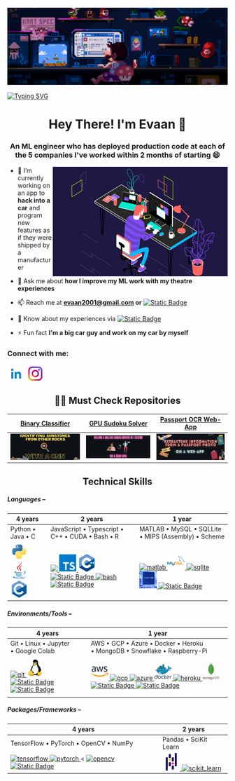 <p  align="center">
<img  src="https://github.com/Evaan2001/Images_For_ReadMe/blob/main/SmallerCodingMario.gif"
width = "900"/>

<a href="https://git.io/typing-svg"><img src="https://readme-typing-svg.demolab.com?font=Fira+Code&pause=1000&center=true&random=false&width=825&lines=Salaam+Walaikum!+Welcome+to+my+GitHub!" alt="Typing SVG" /></a>
<h1 align="center">Hey There! I'm Evaan 👋</h1>
<h3 align="center">An ML engineer who has deployed production code at each of the 5 companies I've worked within 2 months of starting 😄</h3>
<img align="right" alt="Coding GIF" width = 400 height = 250 src = "https://github.com/Evaan2001/Images_For_ReadMe/blob/main/profile.gif">
  
- 🔭 I’m currently working on an app to **hack into a car** and program new features as if they were shipped by a manufacturer

- 💬 Ask me about **how I improve my ML work with my theatre experiences**

- 📫 Reach me at **evaan2001@gmail.com or**  <a href = "https://www.linkedin.com/in/evaan/"> <img alt="Static Badge" src="https://img.shields.io/badge/Evaan-blue?logo=linkedin">
</a>

- 📄 Know about my experiences via <a href = "https://drive.google.com/file/d/1NCM2UcCGwKVGBzfCztno1DTPH-j2goX1/view?usp=sharing"> <img alt="Static Badge" src="https://img.shields.io/badge/My-Resume-%23FF5454">
</a>

- ⚡ Fun fact **I'm a big car guy and work on my car by myself**

<h3 align="left">Connect with me:</h3>
<p align="left">
<a href="https://linkedin.com/in/evaan" target="blank"><img align="center" src="https://github.com/Evaan2001/Images_For_ReadMe/blob/main/linkedin.png" alt="evaan" height="40" width="40" /></a>
<a href="https://instagram.com/evyaah" target="blank"><img align="center" src="https://github.com/Evaan2001/Images_For_ReadMe/blob/main/Instagram.png" alt="evyaah" height="40" width="40" /></a>
</p>

<h2 align="center">👨‍💻 Must Check Repositories </h2>

| [Binary Classifier](https://github.com/Evaan2001/Binary_Image_Classifier) | [GPU Sudoku Solver](https://github.com/Evaan2001/GPU-Sudoku-Solver) | [Passport OCR Web-App](https://github.com/Evaan2001/Passport_OCR_App) |
|----------|----------|----------|
| [![Image 1](https://github.com/Evaan2001/Images_For_ReadMe/blob/main/Binary_Classifier.png)](https://github.com/Evaan2001/Binary_Image_Classifier) | [![Image 2](https://github.com/Evaan2001/Images_For_ReadMe/blob/main/Sudoku_Solver.png)](https://github.com/Evaan2001/GPU-Sudoku-Solver) | [![Image 3](https://github.com/Evaan2001/Images_For_ReadMe/blob/main/Passport_OCR.png)](https://github.com/Evaan2001/Passport_OCR_App) |


<h2 align="center"> Technical Skills</h3>

<h5 align="left"> Languages – </h3>

|  4 years  |  2 years  |   1 year  |
|-----------|-----------|-----------|
| Python • Java • C| JavaScript • Typescript • C++ • CUDA • Bash • R | MATLAB • MySQL • SQLLite • MIPS (Assembly) • Scheme|
| <a href="https://www.python.org" target="_blank" rel="noreferrer"> <img src="https://raw.githubusercontent.com/devicons/devicon/master/icons/python/python-original.svg" alt="python" width="40" height="40"/> </a> <a href="https://www.java.com" target="_blank" rel="noreferrer"> <img src="https://raw.githubusercontent.com/devicons/devicon/master/icons/java/java-original.svg" alt="java" width="40" height="40"/> </a> <a href="https://www.cprogramming.com/" target="_blank" rel="noreferrer"> <img src="https://raw.githubusercontent.com/devicons/devicon/master/icons/c/c-original.svg" alt="c" width="40" height="40"/> </a> | <a href="https://www.javascript.com/" target="_blank" rel="npreferrer"> <img src="https://cdn.jsdelivr.net/gh/devicons/devicon@latest/icons/javascript/javascript-original.svg" width=40/> </a> <a href="https://www.typescriptlang.org/" target="_blank" rel="npreferrer"> <img src="https://github.com/devicons/devicon/blob/v2.16.0/icons/typescript/typescript-original.svg" width=40/> </a> <a href="https://www.w3schools.com/cpp/" target="_blank" rel="noreferrer"> <img src="https://raw.githubusercontent.com/devicons/devicon/master/icons/cplusplus/cplusplus-original.svg" alt="cplusplus" width="40" height="40"/> </a> <a href = "https://developer.nvidia.com/about-cuda"> <img alt="Static Badge" src="https://img.shields.io/badge/CUDA-black?style=for-the-badge&logo=nvidia"> </a> <a href="https://www.gnu.org/software/bash/" target="_blank" rel="noreferrer"> <img src="https://www.vectorlogo.zone/logos/gnu_bash/gnu_bash-icon.svg" alt="bash" width="40" height="40"/> </a> <a href = "https://www.r-project.org/"> <img alt="Static Badge" src="https://img.shields.io/badge/-blue?style=for-the-badge&logo=r"> </a> | <a href="https://www.mathworks.com/" target="_blank" rel="noreferrer"> <img src="https://upload.wikimedia.org/wikipedia/commons/2/21/Matlab_Logo.png" alt="matlab" width="40" height="40"/> </a> <a href="https://www.mysql.com/" target="_blank" rel="noreferrer"> <img src="https://raw.githubusercontent.com/devicons/devicon/master/icons/mysql/mysql-original-wordmark.svg" alt="mysql" width="40" height="40"/> </a> <a href="https://www.sqlite.org/" target="_blank" rel="noreferrer"> <img src="https://www.vectorlogo.zone/logos/sqlite/sqlite-icon.svg" alt="sqlite" width="40" height="40"/> </a> <a href="https://en.wikipedia.org/wiki/MIPS_architecture" target="_blank" rel="noreferrer"> <img src="https://github.com/Evaan2001/Images_For_ReadMe/blob/main/mips.png" alt="sqlite" width="40" height="40"/> </a> <a href="https://www.scheme.org/" target="_blank" rel="noreferrer"> <img alt="Static Badge" src="https://img.shields.io/badge/scheme-red?style=for-the-badge&logo=racket"> 

<h5 align="left"> Environments/Tools – </h3>

|  4 years  |   1 year  |
|-----------|-----------|
| Git • Linux • Jupyter • Google Colab | AWS • GCP • Azure • Docker • Heroku • MongoDB • Snowflake • Raspberry-Pi | 
| <a href="https://git-scm.com/" target="_blank" rel="noreferrer"> <img src="https://www.vectorlogo.zone/logos/git-scm/git-scm-icon.svg" alt="git" width="40" height="40"/> </a> <a href="https://www.linux.org/" target="_blank" rel="noreferrer"> <img src="https://raw.githubusercontent.com/devicons/devicon/master/icons/linux/linux-original.svg" alt="linux" width="40" height="40"/> </a> <a href="https://jupyter.org/" target="_blank" rel="noreferrer"> <img alt="Static Badge" src="https://img.shields.io/badge/jupyter-white?style=for-the-badge&logo=jupyter"> </a>  <a href="https://colab.google/" target="_blank" rel="noreferrer"> <img alt="Static Badge" src="https://img.shields.io/badge/colab-white?style=for-the-badge&logo=googlecolab"> </a> | <p align="left"> <a href="https://aws.amazon.com" target="_blank" rel="noreferrer"> <img src="https://raw.githubusercontent.com/devicons/devicon/master/icons/amazonwebservices/amazonwebservices-original-wordmark.svg" alt="aws" width="40" height="40"/> </a> <a href="https://cloud.google.com" target="_blank" rel="noreferrer"> <img src="https://www.vectorlogo.zone/logos/google_cloud/google_cloud-icon.svg" alt="gcp" width="40" height="40"/> </a> <a href="https://azure.microsoft.com/en-in/" target="_blank" rel="noreferrer"> <img src="https://www.vectorlogo.zone/logos/microsoft_azure/microsoft_azure-icon.svg" alt="azure" width="40" height="40"/> </a>  <a href="https://www.docker.com/" target="_blank" rel="noreferrer"> <img src="https://raw.githubusercontent.com/devicons/devicon/master/icons/docker/docker-original-wordmark.svg" alt="docker" width="40" height="40"/> </a> <a href="https://heroku.com" target="_blank" rel="noreferrer"> <img src="https://www.vectorlogo.zone/logos/heroku/heroku-icon.svg" alt="heroku" width="40" height="40"/> </a> <a href="https://www.mongodb.com/" target="_blank" rel="noreferrer"> <img src="https://raw.githubusercontent.com/devicons/devicon/master/icons/mongodb/mongodb-original-wordmark.svg" alt="mongodb" width="40" height="40"/> </a> <a href="https://www.snowflake.com/en/"> <img alt="Static Badge" src="https://img.shields.io/badge/snowflake-white?style=for-the-badge&logo=snowflake"> </a> <a href="https://www.raspberrypi.com/"> <img alt="Static Badge" src="https://img.shields.io/badge/Raspberry--Pi-black?style=for-the-badge&logo=raspberrypi"> |

<h5 align="left"> Packages/Frameworks – </h3>

|  4 years  |  2 years  |
|-----------|-----------|
| TensorFlow • PyTorch • OpenCV • NumPy | Pandas • SciKit Learn | 
| <a href="https://www.tensorflow.org" target="_blank" rel="noreferrer"> <img src="https://www.vectorlogo.zone/logos/tensorflow/tensorflow-icon.svg" alt="tensorflow" width="40" height="40"/> <a href="https://pytorch.org/" target="_blank" rel="noreferrer"> <img src="https://www.vectorlogo.zone/logos/pytorch/pytorch-icon.svg" alt="pytorch" width="40" height="40"/> </a>  </a> < <a href="https://opencv.org/" target="_blank" rel="noreferrer"> <img src="https://www.vectorlogo.zone/logos/opencv/opencv-icon.svg" alt="opencv" width="40" height="40"/> </a> <a href="https://numpy.org/"> <img alt="Static Badge" src="https://img.shields.io/badge/Numpy-blue?style=for-the-badge&logo=numpy"> | <a href="https://pandas.pydata.org/" target="_blank" rel="noreferrer"> <img src="https://raw.githubusercontent.com/devicons/devicon/2ae2a900d2f041da66e950e4d48052658d850630/icons/pandas/pandas-original.svg" alt="pandas" width="40" height="40"/> </a> <a href="https://scikit-learn.org/" target="_blank" rel="noreferrer"> <img src="https://upload.wikimedia.org/wikipedia/commons/0/05/Scikit_learn_logo_small.svg" alt="scikit_learn" width="40" height="40"/> </a> |

